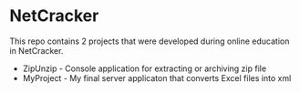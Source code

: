 NetCracker
==========
This repo contains 2 projects that were developed during online education in NetCracker.
* ZipUnzip - Console application for extracting or archiving zip file
* MyProject - My final server applicaton that converts Excel files into xml
